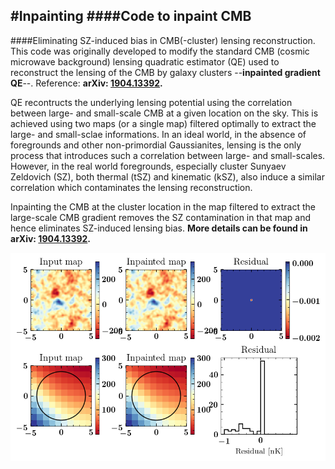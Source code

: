 #Inpainting
####Code to inpaint CMB
--
####Eliminating SZ-induced bias in CMB(-cluster) lensing reconstruction.
This code was originally developed to modify the standard CMB (cosmic microwave background) lensing quadratic estimator (QE) used to reconstruct the lensing of the CMB by galaxy clusters --**inpainted gradient QE**--. Reference: **arXiv: [1904.13392](https://arxiv.org/abs/1904.13392).**

QE recontructs the underlying lensing potential using the correlation between large- and small-scale CMB at a given location on the sky. This is achieved using two maps (or a single map) filtered optimally to extract the large- and small-sclae informations. In an ideal world, in the absence of foregrounds and other non-primordial Gaussianites, lensing is the only process that introduces such a correlation between large- and small-scales. However, in the real world foregrounds, especially cluster Sunyaev Zeldovich (SZ), both thermal (tSZ) and kinematic (kSZ), also induce a similar correlation which contaminates the lensing reconstruction. 

Inpainting the CMB at the cluster location in the map filtered to extract the large-scale CMB gradient removes the SZ contamination in that map and hence eliminates SZ-induced lensing bias. **More details can be found in arXiv: [1904.13392](https://arxiv.org/abs/1904.13392).**

![example](figure_example.png)
